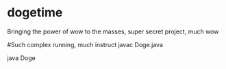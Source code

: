# dogetime

Bringing the power of wow to the masses, super secret project, much wow

#Such complex running, much instruct
javac Doge.java

java Doge
